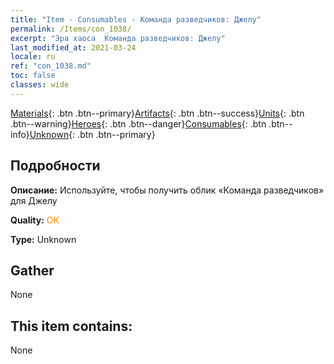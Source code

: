 ```yaml
---
title: "Item - Consumables - Команда разведчиков: Джелу"
permalink: /Items/con_1038/
excerpt: "Эра хаоса  Команда разведчиков: Джелу"
last_modified_at: 2021-03-24
locale: ru
ref: "con_1038.md"
toc: false
classes: wide
---
```

 [Materials](/ru/Items/){: .btn .btn--primary}[Artifacts](/ru/Items/Artifacts/){: .btn .btn--success}[Units](/ru/Items/Units/){: .btn .btn--warning}[Heroes](/ru/Items/Heroes/){: .btn .btn--danger}[Consumables](/ru/Items/Consumables/){: .btn .btn--info}[Unknown](/ru/Items/Unknown/){: .btn .btn--primary}

## Подробности
 **Описание:** Используйте, чтобы получить облик «Команда разведчиков» для Джелу

 **Quality:** <span style="color: #FF8C00">OK</span>

 **Type:** Unknown

## Gather

  None

## This item contains:

  None

